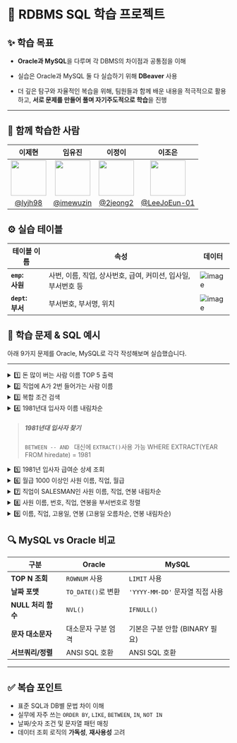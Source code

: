 # 📘 RDBMS SQL 학습 프로젝트

## ✨ 학습 목표

- **Oracle과 MySQL**을 다루며 각 DBMS의 차이점과 공통점을 이해

- 실습은 Oracle과 MySQL 둘 다 실습하기 위해 **DBeaver** 사용

- 더 깊은 탐구와 자율적인 복습을 위해, 팀원들과 함께 배운 내용을 적극적으로 활용하고, **서로 문제를 만들어 풀며 자기주도적으로 학습**을 진행

---

## 👥 함께 학습한 사람

| 이제현  | 임유진     | 이정이              | 이조은                                                   |
|:---:|:--------------:|:------------------:|:--------------------------------:|
| <img src="https://github.com/lyjh98.png" width="80">      | <img src="https://github.com/imewuzin.png" width="80">    | <img src="https://github.com/2jeong2.png" width="80">     | <img src="https://github.com/LeeJoEun-01.png" width="80"> |
| [@lyjh98](https://github.com/lyjh98)  |  [@imewuzin](https://github.com/imewuzin)       | [@2jeong2](https://github.com/2jeong2)   | [@LeeJoEun-01](https://github.com/LeeJoEun-01) | 

## ⚙️ 실습 테이블

| 테이블 이름      | 속성                                                          | 데이터                     |
| ---------------- | ------------------------------------------------------------- | --------------------------------- |
| **`emp`:<br>사원**  | 사번, 이름, 직업, 상사번호, 급여, 커미션, 입사일, 부서번호 등 | ![image](https://github.com/user-attachments/assets/4bd6b58f-dc9e-4b20-8f56-7968d21166ab)|
| **`dept`:<br>부서** | 부서번호, 부서명, 위치                                        | ![image](https://github.com/user-attachments/assets/9627ff00-cd2a-41b2-9438-57ec7dc01b27)|


    
## 📄 학습 문제 & SQL 예시

아래 9가지 문제를 Oracle, MySQL로 각각 작성해보며 실습했습니다.

---

<details>
<summary> 1️⃣ 돈 많이 버는 사람 이름 TOP 5 출력</summary>
<div markdown="1">

**Oracle**

```sql
SELECT ename
FROM (
  SELECT ename
  FROM emp
  ORDER BY sal DESC
)
WHERE ROWNUM <= 5;
```

**MySQL**

```sql
SELECT ename
FROM emp
ORDER BY sal DESC
LIMIT 5;
```

</div> </details>

<details>
<summary> 2️⃣ 직업에 A가 2번 들어가는 사람 이름</summary>
<div markdown="2">

**Oracle/MySQL (동일)**

```sql
SELECT ename
FROM emp
WHERE job LIKE '%A%A%';
```

</div> </details>

<details>
<summary> 3️⃣ 복합 조건 검색</summary>
<div markdown="3">

> 사원번호 7900 이상이며 두번째 글자가 A
> 또는 부서번호 30이면서 1981-09-01 이후 입사자

**Oracle**

```sql
SELECT empno, ename, deptno, hiredate
FROM emp
WHERE (empno >= 7900 AND ename LIKE '_A%')
   OR (deptno = 30 AND hiredate >= TO_DATE('1981-09-01', 'YYYY-MM-DD'));
```

**MySQL**

```sql
SELECT empno, ename, deptno, hiredate
FROM emp
WHERE (empno >= 7900 AND ename LIKE '_A%')
   OR (deptno = 30 AND hiredate >= '1981-09-01');
```

</div> </details>

<details>
<summary> 4️⃣ 1981년대 입사자 이름 내림차순</summary>
<div markdown="4">

**Oracle**

```sql
SELECT ename
FROM emp
WHERE hiredate BETWEEN TO_DATE('1981-01-01', 'YYYY-MM-DD')
                   AND TO_DATE('1981-12-31', 'YYYY-MM-DD')
ORDER BY ename DESC;
```

**MySQL**

```sql
SELECT ename
FROM emp
WHERE hiredate BETWEEN '1981-01-01' AND '1981-12-31'
ORDER BY ename DESC;
```
</div> </details>

> ##### 1981년대 입사자 찾기
> `BETWEEN -- AND ` 대신에 `EXTRACT()`사용 가능
> WHERE EXTRACT(YEAR FROM hiredate) = 1981

<details>
<summary> 5️⃣ 1981년 입사자 급여순 상세 조회</summary>
<div markdown="5">

**Oracle**

```sql
SELECT ename, job, sal, hiredate
FROM emp
WHERE hiredate BETWEEN TO_DATE('1981-01-01', 'YYYY-MM-DD')
                   AND TO_DATE('1981-12-31', 'YYYY-MM-DD')
ORDER BY sal DESC;
```

**MySQL**

```sql
SELECT ename, job, sal, hiredate
FROM emp
WHERE hiredate BETWEEN '1981-01-01' AND '1981-12-31'
ORDER BY sal DESC;
```

</div> </details>

<details>
<summary> 6️⃣ 월급 1000 이상인 사원 이름, 직업, 월급</summary>
<div markdown="6">
### 6️⃣ 월급 1000 이상인 사원 이름, 직업, 월급

**Oracle/MySQL (동일)**

```sql
SELECT ename, job, sal
FROM emp
WHERE sal >= 1000;
```

</div> </details>

<details>
<summary> 7️⃣ 직업이 SALESMAN인 사원 이름, 직업, 연봉 내림차순</summary>
<div markdown="7">

**Oracle**

```sql
SELECT ename, job, sal*12 AS 연봉
FROM emp
WHERE job = 'SALESMAN'
ORDER BY sal*12 DESC;
```

**MySQL**

```sql
SELECT ename, job, sal*12 AS 연봉
FROM emp
WHERE job = 'SALESMAN'
ORDER BY 연봉 DESC;
```

</div> </details>

<details>
<summary> 8️⃣ 사원 이름, 번호, 직업, 연봉을 부서번호로 정렬</summary>
<div markdown="8">

**Oracle/MySQL (동일)**

```sql
SELECT ename, empno, job, sal*12 AS 연봉
FROM emp
ORDER BY deptno;
```

</div> </details>

<details>
<summary> 9️⃣ 이름, 직업, 고용일, 연봉 (고용일 오름차순, 연봉 내림차순)</summary>
<div markdown="9">

**Oracle**

```sql
SELECT ename AS 이름, job AS 직업, hiredate AS 고용일, sal*12 AS 연봉
FROM emp
ORDER BY 고용일 ASC, 연봉 DESC;
```

**MySQL**

```sql
SELECT ename AS 이름, job AS 직업, hiredate AS 고용일, sal*12 AS 연봉
FROM emp
ORDER BY 고용일 ASC, 연봉 DESC;
```

</div> </details>

## 🔍 MySQL vs Oracle 비교

| 구분               | Oracle             | MySQL                           |
| ------------------ | ------------------ | ------------------------------- |
| **TOP N 조회**     | `ROWNUM` 사용      | `LIMIT` 사용                    |
| **날짜 포맷**      | `TO_DATE()`로 변환 | `'YYYY-MM-DD'` 문자열 직접 사용 |
| **NULL 처리 함수** | `NVL()`            | `IFNULL()`                      |
| **문자 대소문자**  | 대소문자 구분 엄격 | 기본은 구분 안함 (BINARY 필요)  |
| **서브쿼리/정렬**  | ANSI SQL 호환      | ANSI SQL 호환                   |

---

## ✅ 복습 포인트

- 표준 SQL과 DB별 문법 차이 이해
- 실무에 자주 쓰는 `ORDER BY`, `LIKE`, `BETWEEN`, `IN`, `NOT IN`
- 날짜/숫자 조건 및 문자열 패턴 매칭
- 데이터 조회 로직의 **가독성**, **재사용성** 고려

